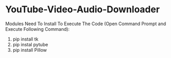 # YouTube-Video-Audio-Downloader
Modules Need To Install To Execute The Code (Open Command Prompt and Execute Following Command):

1. pip install tk
2. pip instal pytube
3. pip install Pillow
